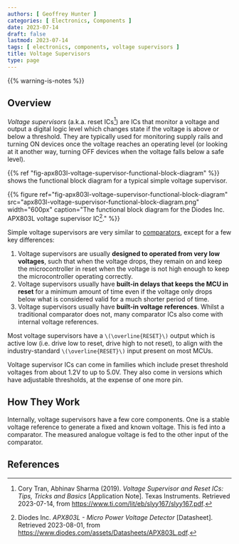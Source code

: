 ```yaml
---
authors: [ Geoffrey Hunter ]
categories: [ Electronics, Components ]
date: 2023-07-14
draft: false
lastmod: 2023-07-14
tags: [ electronics, components, voltage supervisors ]
title: Voltage Supervisors
type: page
---
```


{{% warning-is-notes %}}

## Overview

_Voltage supervisors_ (a.k.a. reset ICs[^ti-voltage-supervisors-and-reset-ics]) are ICs that monitor a voltage and output a digital logic level which changes state if the voltage is above or below a threshold. They are typically used for monitoring supply rails and turning ON devices once the voltage reaches an operating level (or looking at it another way, turning OFF devices when the voltage falls below a safe level).

{{% ref "fig-apx803l-voltage-supervisor-functional-block-diagram" %}} shows the functional block diagram for a typical simple voltage supervisor.

{{% figure ref="fig-apx803l-voltage-supervisor-functional-block-diagram" src="apx803l-voltage-supervisor-functional-block-diagram.png" width="600px" caption="The functional block diagram for the Diodes Inc. APX803L voltage supervisor IC[^diodes-inc-apx803l-voltage-supervisor-ds]." %}}

Simple voltage supervisors are very similar to [comparators](/electronics/components/comparators/), except for a few key differences:

1. Voltage supervisors are usually **designed to operated from very low voltages**, such that when the voltage drops, they remain on and keep the microcontroller in reset when the voltage is not high enough to keep the microcontroller operating correctly.
1. Voltage supervisors usually have **built-in delays that keeps the MCU in reset** for a minimum amount of time even if the voltage only drops below what is considered valid for a much shorter period of time.
1. Voltage supervisors usually have **built-in voltage references**. Whilst a traditional comparator does not, many comparator ICs also come with internal voltage references.

Most voltage supervisors have a `\(\overline{RESET}\)` output which is active low (i.e. drive low to reset, drive high to not reset), to align with the industry-standard `\(\overline{RESET}\)` input present on most MCUs.

Voltage supervisor ICs can come in families which include preset threshold voltages from about 1.2V to up to 5.0V. They also come in versions which have adjustable thresholds, at the expense of one more pin.

## How They Work

Internally, voltage supervisors have a few core components. One is a stable voltage reference to generate a fixed and known voltage. This is fed into a comparator. The measured analogue voltage is fed to the other input of the comparator.

## References

[^ti-voltage-supervisors-and-reset-ics]: Cory Tran, Abhinav Sharma (2019). _Voltage Supervisor and Reset ICs: Tips, Tricks and Basics_ [Application Note]. Texas Instruments. Retrieved 2023-07-14, from https://www.ti.com/lit/eb/slyy167/slyy167.pdf.
[^diodes-inc-apx803l-voltage-supervisor-ds]: Diodes Inc. _APX803L - Micro Power Voltage Detector_ [Datasheet]. Retrieved 2023-08-01, from https://www.diodes.com/assets/Datasheets/APX803L.pdf.
